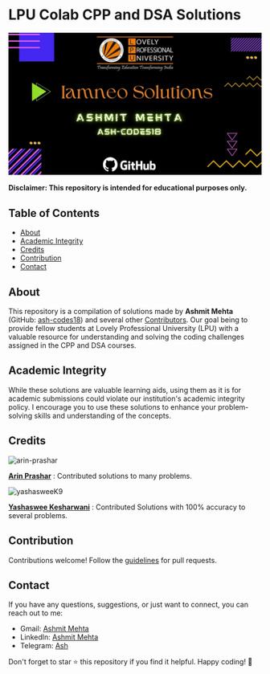 # LPU Colab CPP and DSA Solutions


![LPU Logo](logo.jpg)

**Disclaimer: This repository is intended for educational purposes only.**


## Table of Contents


- [About](#about)
- [Academic Integrity](#academic-integrity)
- [Credits](#credits)
- [Contribution](#contribution)
- [Contact](#contact)


## About

This repository is a compilation of solutions made by **Ashmit Mehta** (GitHub: [ash-codes18](https://github.com/ash-codes18)) and several other [Contributors](https://github.com/Ash-codes18/Lpu-colab-CPP-DSA-Soln/graphs/contributors). Our goal being to provide fellow students at Lovely Professional University (LPU) with a valuable resource for understanding and solving the coding challenges assigned in the CPP and DSA courses.

## Academic Integrity

While these solutions are valuable learning aids, using them as it is for academic submissions could violate our institution's academic integrity policy. I encourage you to use these solutions to enhance your problem-solving skills and understanding of the concepts.

## Credits

![arin-prashar](https://github.com/arin-prashar.png?size=60)
  
[**Arin Prashar**](https://github.com/arin-prashar) : Contributed solutions to many problems.

![yashasweeK9](https://github.com/yashasweeK9.png?size=60)

[**Yashaswee Kesharwani**](https://github.com/yashasweeK9) : Contributed Solutions with 100% accuracy to several problems.


## Contribution

Contributions welcome! Follow the [guidelines](CONTRIBUTING.md) for pull requests.



## Contact

If you have any questions, suggestions, or just want to connect, you can reach out to me:

- Gmail: [Ashmit Mehta](mailto:amehta.ashmit2@gmail.com)
- LinkedIn: [Ashmit Mehta](https://www.linkedin.com/in/ashmit-mehta/)
- Telegram: [Ash](https://t.me/lemonizing)

Don't forget to star ⭐ this repository if you find it helpful. Happy coding! 🚀
